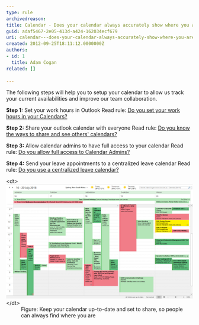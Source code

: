 ```yaml
---
type: rule
archivedreason: 
title: Calendar - Does your calendar always accurately show where you are?
guid: adaf5467-2e05-413d-a424-162034ecf679
uri: calendar---does-your-calendar-always-accurately-show-where-you-are
created: 2012-09-25T18:11:12.0000000Z
authors:
- id: 1
  title: Adam Cogan
related: []

---
```


The following steps will help you to setup your calendar to allow us track your current availabilities and improve our team collaboration.

<!--endintro-->

**Step 1:** Set your work hours in Outlook
Read rule:     [Do you set your work hours in your Calendars?](/Pages/Set-your-work-hours-in-your-calendars.aspx)

**Step 2:** Share your outlook calendar with everyone
Read rule:      [Do you know the ways to share and see others' calendars?](/Pages/Know-the-ways-to-share-and-see-calendars.aspx)

**Step 3:** Allow calendar admins to have full access to your calendar
Read rule:     [Do you allow full access to Calendar Admins?](/Pages/Allow-full-access-to-calendar-admins.aspx)

**Step 4:** Send your leave appointments to a centralized leave calendar
Read rule:     [Do you use a centralized leave calendar?](/Pages/Inform-when-you-are-out-of-the-office-during-work-hours.aspx)
<dl class="image">&lt;dt&gt;<img src="calendar-accurately-show-where-you-are.jpg" alt="" style="width:800px;">&lt;/dt&gt;<dd>Figure:  Keep your calendar up-to-date and set to share, so people can always find where you are<br></dd></dl>
